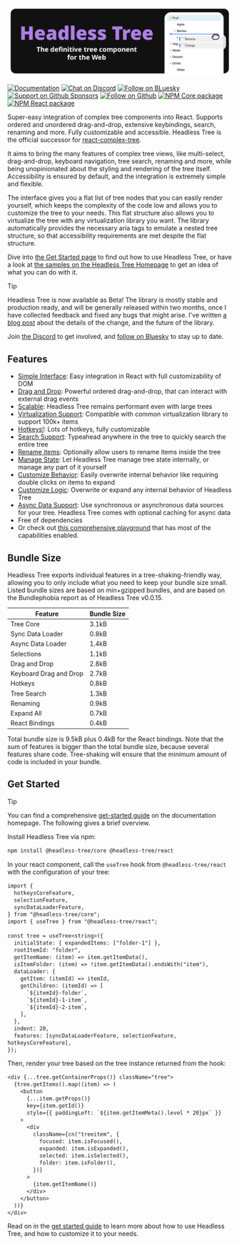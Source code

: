 ![Headless Tree](https://github.com/lukasbach/headless-tree/raw/main/packages/docs/static/img/banner-github.png)

[![Documentation](https://img.shields.io/badge/docs-1e1f22?style=flat)](https://headless-tree.lukasbach.com/)
[![Chat on Discord](https://img.shields.io/badge/discord-4c57d9?style=flat&logo=discord&logoColor=ffffff)](https://discord.gg/KuZ6EezzVw)
[![Follow on BLuesky](https://img.shields.io/badge/bluesky-0285FF?style=flat&logo=bluesky&logoColor=ffffff)](https://bsky.app/profile/lukasbach.bsky.social)
[![Support on Github Sponsors](https://img.shields.io/badge/sponsor-EA4AAA?style=flat&logo=githubsponsors&logoColor=ffffff)](https://github.com/sponsors/lukasbach)
[![Follow on Github](https://img.shields.io/badge/follow-181717?style=flat&logo=github&logoColor=ffffff)](https://github.com/lukasbach)
[![NPM Core package](https://img.shields.io/badge/core-CB3837?style=flat&logo=npm&logoColor=ffffff)](https://www.npmjs.com/package/@headless-tree/core)
[![NPM React package](https://img.shields.io/badge/react-CB3837?style=flat&logo=npm&logoColor=ffffff)](https://www.npmjs.com/package/@headless-tree/react)


Super-easy integration of complex tree components into React. Supports ordered 
and unordered drag-and-drop, extensive keybindings, search, renaming and more.
Fully customizable and accessible. Headless Tree is the official successor for
[react-complex-tree](https://github.com/lukasbach/react-complex-tree).

It aims to bring the many features of complex tree views, like multi-select,
drag-and-drop, keyboard navigation, tree search, renaming and more, while
being unopinionated about the styling and rendering of the tree itself.
Accessibility is ensured by default, and the integration is extremely
simple and flexible. 

The interface gives you a flat list of tree nodes
that you can easily render yourself, which keeps the complexity of the
code low and allows you to customize the tree to your needs. This flat
structure also allows you to virtualize the tree with any virtualization
library you want. The library automatically provides the necessary
aria tags to emulate a nested tree structure, so that accessibility
requirements are met despite the flat structure.

Dive into [the Get Started page](https://headless-tree.lukasbach.com/getstarted)
to find out how to use Headless Tree, or have a look at
[the samples on the Headless Tree Homepage](https://headless-tree.lukasbach.com/#demogrid)
to get an idea of what you can do with it.

> [!TIP]  
> Headless Tree is now available as Beta! The library is mostly stable and
> production ready, and will be generally released within two months, once
> I have collected feedback and fixed any bugs that might arise. I've written
> [a blog post](https://medium.com/@lukasbach/headless-tree-and-the-future-of-react-complex-tree-fc920700e82a)
> about the details of the change, and the future of the library.
> 
> Join
> [the Discord](https://discord.gg/KuZ6EezzVw) to get involved, and
> [follow on Bluesky](https://bsky.app/profile/lukasbach.bsky.social) to
> stay up to date.

## Features

- [Simple Interface](https://headless-tree.lukasbach.com/?demo=0#demogrid): Easy integration in React with full customizability of DOM
- [Drag and Drop](https://headless-tree.lukasbach.com/?demo=1#demogrid): Powerful ordered drag-and-drop, that can interact with external drag events
- [Scalable](https://headless-tree.lukasbach.com/?demo=2#demogrid): Headless Tree remains performant even with large trees
- [Virtualization Support](https://headless-tree.lukasbach.com/?demo=3#demogrid): Compatible with common virtualization library to support 100k+ items
- [Hotkeys!](https://headless-tree.lukasbach.com/?demo=4#demogrid): Lots of hotkeys, fully customizable
- [Search Support](https://headless-tree.lukasbach.com/?demo=5#demogrid): Typeahead anywhere in the tree to quickly search the entire tree
- [Rename items](https://headless-tree.lukasbach.com/?demo=6#demogrid): Optionally allow users to rename items inside the tree
- [Manage State](https://headless-tree.lukasbach.com/?demo=7#demogrid): Let Headless Tree manage tree state internally, or manage any part of it yourself
- [Customize Behavior](https://headless-tree.lukasbach.com/?demo=8#demogrid): Easily overwrite internal behavior like requiring double clicks on items to expand
- [Customize Logic](https://headless-tree.lukasbach.com/?demo=9#demogrid): Overwrite or expand any internal behavior of Headless Tree
- [Async Data Support](https://headless-tree.lukasbach.com/?demo=10#demogrid): Use synchronous or asynchronous data sources for your tree. Headless Tree comes with optional caching for async data
- Free of dependencies
- Or check out [this comprehensive playground](https://headless-tree.lukasbach.com/?demo=11#demogrid) that has most of the capabilities enabled.

## Bundle Size

Headless Tree exports individual features in a tree-shaking-friendly
way, allowing you to only include what you need to keep your bundle size
small. Listed bundle sizes are based on min+gzipped bundles, and are
based on the Bundlephobia report as of Headless Tree v0.0.15.

| Feature                | Bundle Size |
|------------------------|-------------|
| Tree Core              | 3.1kB       |
| Sync Data Loader       | 0.8kB       |
| Async Data Loader      | 1.4kB       |
| Selections             | 1.1kB       |
| Drag and Drop          | 2.8kB       |
| Keyboard Drag and Drop | 2.7kB       |
| Hotkeys                | 0.8kB       |
| Tree Search            | 1.3kB       |
| Renaming               | 0.9kB       |
| Expand All             | 0.7kB       |
| React Bindings         | 0.4kB       |

Total bundle size is 9.5kB plus 0.4kB for the React bindings. Note that
the sum of features is bigger than the total bundle size, because several
features share code. Tree-shaking will ensure that the minimum amount of
code is included in your bundle.

## Get Started

> [!TIP]  
> You can find a comprehensive [get-started guide](https://headless-tree.lukasbach.com/getstarted)
> on the documentation homepage. The following gives a brief overview.

Install Headless Tree via npm:

```bash
npm install @headless-tree/core @headless-tree/react
```

In your react component, call the `useTree` hook from `@headless-tree/react` with the configuration of
your tree:

```tsx
import {
  hotkeysCoreFeature,
  selectionFeature,
  syncDataLoaderFeature,
} from "@headless-tree/core";
import { useTree } from "@headless-tree/react";

const tree = useTree<string>({
  initialState: { expandedItems: ["folder-1"] },
  rootItemId: "folder",
  getItemName: (item) => item.getItemData(),
  isItemFolder: (item) => !item.getItemData().endsWith("item"),
  dataLoader: {
    getItem: (itemId) => itemId,
    getChildren: (itemId) => [
      `${itemId}-folder`,
      `${itemId}-1-item`,
      `${itemId}-2-item`,
    ],
  },
  indent: 20,
  features: [syncDataLoaderFeature, selectionFeature, hotkeysCoreFeature],
});
```

Then, render your tree based on the tree instance returned from the hook:

```tsx
<div {...tree.getContainerProps()} className="tree">
  {tree.getItems().map((item) => (
    <button
      {...item.getProps()}
      key={item.getId()}
      style={{ paddingLeft: `${item.getItemMeta().level * 20}px` }}
    >
      <div
        className={cn("treeitem", {
          focused: item.isFocused(),
          expanded: item.isExpanded(),
          selected: item.isSelected(),
          folder: item.isFolder(),
        })}
      >
        {item.getItemName()}
      </div>
    </button>
  ))}
</div>
```

Read on in the [get started guide](https://headless-tree.lukasbach.com/getstarted) to learn more about
how to use Headless Tree, and how to customize it to your needs.